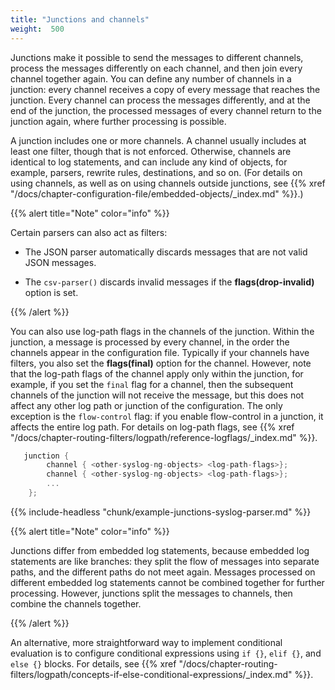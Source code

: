 ```yaml
---
title: "Junctions and channels"
weight:  500
---
```

<!-- DISCLAIMER: This file is based on the syslog-ng Open Source Edition documentation https://github.com/balabit/syslog-ng-ose-guides/commit/2f4a52ee61d1ea9ad27cb4f3168b95408fddfdf2 and is used under the terms of The syslog-ng Open Source Edition Documentation License. The file has been modified by Axoflow. -->

Junctions make it possible to send the messages to different channels, process the messages differently on each channel, and then join every channel together again. You can define any number of channels in a junction: every channel receives a copy of every message that reaches the junction. Every channel can process the messages differently, and at the end of the junction, the processed messages of every channel return to the junction again, where further processing is possible.

A junction includes one or more channels. A channel usually includes at least one filter, though that is not enforced. Otherwise, channels are identical to log statements, and can include any kind of objects, for example, parsers, rewrite rules, destinations, and so on. (For details on using channels, as well as on using channels outside junctions, see {{% xref "/docs/chapter-configuration-file/embedded-objects/_index.md" %}}.)

{{% alert title="Note" color="info" %}}

Certain parsers can also act as filters:

  - The JSON parser automatically discards messages that are not valid JSON messages.

  - The `csv-parser()` discards invalid messages if the **flags(drop-invalid)** option is set.

{{% /alert %}}

You can also use log-path flags in the channels of the junction. Within the junction, a message is processed by every channel, in the order the channels appear in the configuration file. Typically if your channels have filters, you also set the **flags(final)** option for the channel. However, note that the log-path flags of the channel apply only within the junction, for example, if you set the `final` flag for a channel, then the subsequent channels of the junction will not receive the message, but this does not affect any other log path or junction of the configuration. The only exception is the `flow-control` flag: if you enable flow-control in a junction, it affects the entire log path. For details on log-path flags, see {{% xref "/docs/chapter-routing-filters/logpath/reference-logflags/_index.md" %}}.

```c
   junction {
        channel { <other-syslog-ng-objects> <log-path-flags>};
        channel { <other-syslog-ng-objects> <log-path-flags>};
        ...
    };
```


{{% include-headless "chunk/example-junctions-syslog-parser.md" %}}


{{% alert title="Note" color="info" %}}

Junctions differ from embedded log statements, because embedded log statements are like branches: they split the flow of messages into separate paths, and the different paths do not meet again. Messages processed on different embedded log statements cannot be combined together for further processing. However, junctions split the messages to channels, then combine the channels together.

{{% /alert %}}

An alternative, more straightforward way to implement conditional evaluation is to configure conditional expressions using `if {}`, `elif {}`, and `else {}` blocks. For details, see {{% xref "/docs/chapter-routing-filters/logpath/concepts-if-else-conditional-expressions/_index.md" %}}.
